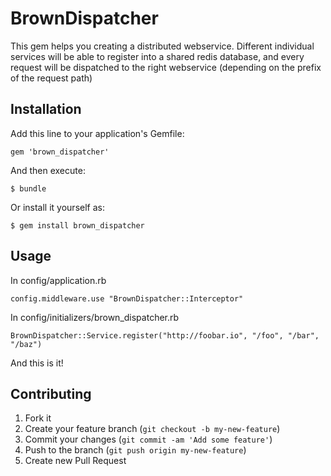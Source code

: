 # BrownDispatcher

This gem helps you creating a distributed webservice. Different
individual services will be able to register into a shared redis
database, and every request will be dispatched to the right webservice
(depending on the prefix of the request path)

## Installation

Add this line to your application's Gemfile:

    gem 'brown_dispatcher'

And then execute:

    $ bundle

Or install it yourself as:

    $ gem install brown_dispatcher

## Usage

In config/application.rb

    config.middleware.use "BrownDispatcher::Interceptor"

In config/initializers/brown\_dispatcher.rb

    BrownDispatcher::Service.register("http://foobar.io", "/foo", "/bar", "/baz")

And this is it!

## Contributing

1. Fork it
2. Create your feature branch (`git checkout -b my-new-feature`)
3. Commit your changes (`git commit -am 'Add some feature'`)
4. Push to the branch (`git push origin my-new-feature`)
5. Create new Pull Request
